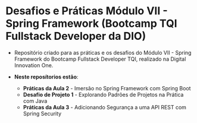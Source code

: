 # Desafios e Práticas Módulo VII - Spring Framework (Bootcamp TQI Fullstack Developer da DIO)

- Repositório criado para as práticas e os desafios do Módulo VII - Spring Framework do Bootcamp Fullstack Developer TQI, realizado na Digital Innovation One.

- **Neste reposítorios estão**:
  
  - **Práticas da Aula 2** - Imersão no Spring Framework com Spring Boot
  - **Desafio de Projeto 1** - Explorando Padrões de Projetos na Prática com Java
  - **Práticas da Aula 3** - Adicionando Segurança a uma API REST com Spring Security
